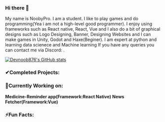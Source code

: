 ### Hi there 👋
My name is NoobyPro. I am a student. I like to play games and do programming(Yea i am not a high-level good programmer). I enjoy using frameworks such as React native, React, Vue and I also do a bit of graphical designs such as Logo Designing, Banner, Designing Websites and I can make games in Unity, Godot and Haxe(Beginer). I am expert at python and learning data scienece and Machine learning If you have any queries you can contact me via Discord: .

[![Devnoob876's GitHub stats](https://github-readme-stats.vercel.app/api?username=Devnoob876&count_private=true&show_icons=true&theme=dark)](https://github.com/anuraghazra/github-readme-stats)

### ✔Completed Projects:

### 🔭Currently Working on:
  **Medicine-Reminder app(Framework:React Native)**
  **News Fetcher(Framework:Vue)**
  
  
### ⚡Fun Facts: 


<!--
**Devnoob876/Devnoob876** is a ✨ _special_ ✨ repository because its `README.md` (this file) appears on your GitHub profile.

Here are some ideas to get you started:

- 🔭 I’m currently working on ...
- 🌱 I’m currently learning ...
- 👯 I’m looking to collaborate on ...
- 🤔 I’m looking for help with ...
- 💬 Ask me about ...
- 📫 How to reach me: ...
- 😄 Pronouns: ...
- ⚡ Fun fact: ...
-->
